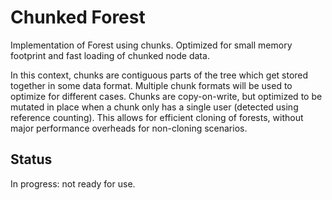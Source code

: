 # Chunked Forest

Implementation of Forest using chunks.
Optimized for small memory footprint and fast loading of chunked node data.

In this context, chunks are contiguous parts of the tree which get stored together in some data format.
Multiple chunk formats will be used to optimize for different cases.
Chunks are copy-on-write, but optimized to be mutated in place when a chunk only has a single user (detected using reference counting).
This allows for efficient cloning of forests, without major performance overheads for non-cloning scenarios.

## Status

In progress: not ready for use.
